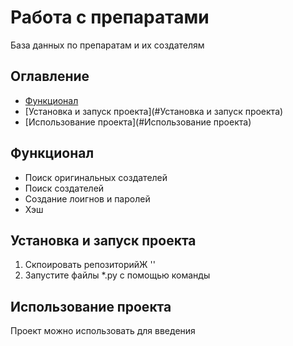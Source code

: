 # Работа с препаратами

База данных по препаратам и их создателям

## Оглавление
- [Функционал](#Функционал)
- [Установка и запуск проекта](#Установка и запуск проекта)
- [Использование проекта](#Использование проекта)


## Функционал
- Поиск оригинальных создателей
- Поиск создателей
- Создание лоигнов и паролей
- Хэш

## Установка и запуск проекта
1. Скпоировать репозиторийЖ ''
2. Запустите файлы *.py с помощью команды

## Использование проекта
 Проект можно использовать для введения


